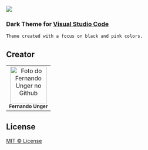 ![](https://vscode-themes.nyc3.cdn.digitaloceanspaces.com/profiles/KpicrNXHhZYEuAePIeCX5MEqpZh2/rTy2xCI4-default.jpeg)


### Dark Theme for [Visual Studio Code](https://code.visualstudio.com/)

```
Theme created with a focus on black and pink colors.
```

## Creator

<table>
    <td align="center">
      <a href="https://github.com/fernandounger/">
        <img src="https://avatars.githubusercontent.com/fernandounger" width="100px;" alt="Foto do Fernando Unger no Github"/><br>
          </a>
        <sub>
          <b>Fernando Unger</b>
        </sub>
    </td>
</table>

## License

[MIT © License](./LICENSE)

